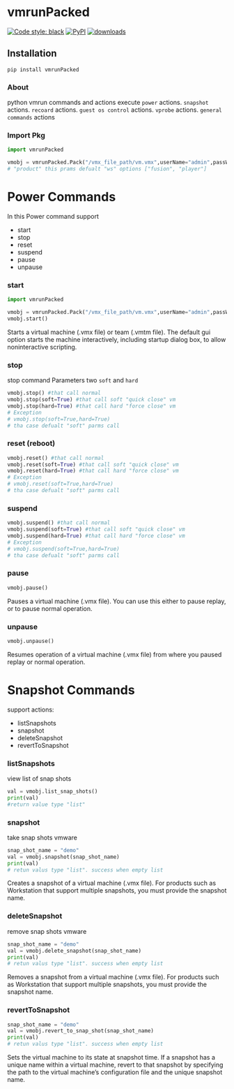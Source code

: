 # vmrunPacked

[![Code style: black](https://img.shields.io/badge/code%20style-black-000000.svg)](https://github.com/THAVASIGTI/vmrunPacked)
[![PyPI](https://img.shields.io/pypi/v/vmrunPacked)](https://pypi.org/project/vmrunPacked)
[![downloads](https://img.shields.io/pypi/dm/vmrunpacked.svg)](https://pypistats.org/packages/vmrunpacked)

## Installation
```
pip install vmrunPacked
```
### About
python vmrun commands and actions execute `power` actions. `snapshot` actions. `recoard` actions. `guest os control` actions. `vprobe` actions. `general commands` actions

### Import Pkg

``` python
import vmrunPacked

vmobj = vmrunPacked.Pack("/vmx_file_path/vm.vmx",userName="admin",passWord="admin@123")
# "product" this prams defualt "ws" options ["fusion", "player"]
```

# Power Commands

In this Power command support
- start
- stop
- reset
- suspend
- pause
- unpause

### start
``` python
import vmrunPacked

vmobj = vmrunPacked.Pack("/vmx_file_path/vm.vmx",userName="admin",passWord="admin@123")
vmobj.start()

```
Starts a virtual machine (.vmx file) or team (.vmtm file). The default gui option starts the machine interactively, including startup dialog box, to allow noninteractive scripting.

### stop

stop command Parameters two `soft` and `hard`

``` python
vmobj.stop() #that call normal
vmobj.stop(soft=True) #that call soft "quick close" vm
vmobj.stop(hard=True) #that call hard "force close" vm
# Exception 
# vmobj.stop(soft=True,hard=True)
# tha case defualt "soft" parms call
```

### reset (reboot)

``` python
vmobj.reset() #that call normal
vmobj.reset(soft=True) #that call soft "quick close" vm
vmobj.reset(hard=True) #that call hard "force close" vm
# Exception 
# vmobj.reset(soft=True,hard=True)
# tha case defualt "soft" parms call
```

### suspend

``` python
vmobj.suspend() #that call normal
vmobj.suspend(soft=True) #that call soft "quick close" vm
vmobj.suspend(hard=True) #that call hard "force close" vm
# Exception 
# vmobj.suspend(soft=True,hard=True)
# tha case defualt "soft" parms call
```

### pause

``` python
vmobj.pause()
```
Pauses a virtual machine (.vmx file). You can use this either to pause replay, or to pause normal operation.

### unpause

``` python
vmobj.unpause()
```
Resumes operation of a virtual machine (.vmx file) from where you paused replay or normal operation.

# Snapshot Commands

support actions:
- listSnapshots
- snapshot
- deleteSnapshot
- revertToSnapshot

### listSnapshots

view list of snap shots
``` python
val = vmobj.list_snap_shots()
print(val)
#return value type "list" 
```

### snapshot

take snap shots vmware
``` python
snap_shot_name = "demo"
val = vmobj.snapshot(snap_shot_name)
print(val)
# retun valus type "list". success when empty list
```
Creates a snapshot of a virtual machine (.vmx file). For products such as Workstation that support multiple snapshots, you must provide the snapshot name.

### deleteSnapshot

remove snap shots vmware
``` python
snap_shot_name = "demo"
val = vmobj.delete_snapshot(snap_shot_name)
print(val)
# retun valus type "list". success when empty list
```
Removes a snapshot from a virtual machine (.vmx file). For products such as Workstation that support multiple snapshots, you must provide the snapshot name.

### revertToSnapshot

``` python
snap_shot_name = "demo"
val = vmobj.revert_to_snap_shot(snap_shot_name)
print(val)
# retun valus type "list". success when empty list
```
Sets the virtual machine to its state at snapshot time. If a snapshot has a unique name within a virtual machine, revert to that snapshot by specifying the path to the virtual machine’s configuration file and the unique snapshot name.